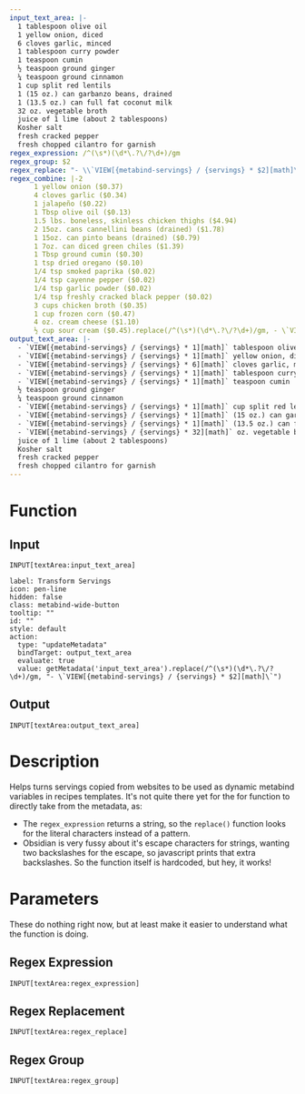 ```yaml
---
input_text_area: |-
  1 tablespoon olive oil
  1 yellow onion, diced
  6 cloves garlic, minced
  1 tablespoon curry powder
  1 teaspoon cumin
  ½ teaspoon ground ginger
  ¼ teaspoon ground cinnamon
  1 cup split red lentils
  1 (15 oz.) can garbanzo beans, drained
  1 (13.5 oz.) can full fat coconut milk
  32 oz. vegetable broth
  juice of 1 lime (about 2 tablespoons)
  Kosher salt
  fresh cracked pepper
  fresh chopped cilantro for garnish
regex_expression: /^(\s*)(\d*\.?\/?\d+)/gm
regex_group: $2
regex_replace: "- \\`VIEW[{metabind-servings} / {servings} * $2][math]\\` "
regex_combine: |-2
      1 yellow onion ($0.37)
      4 cloves garlic ($0.34)
      1 jalapeño ($0.22)
      1 Tbsp olive oil ($0.13)
      1.5 lbs. boneless, skinless chicken thighs ($4.94)
      2 15oz. cans cannellini beans (drained) ($1.78)
      1 15oz. can pinto beans (drained) ($0.79)
      1 7oz. can diced green chiles ($1.39)
      1 Tbsp ground cumin ($0.30)
      1 tsp dried oregano ($0.10)
      1/4 tsp smoked paprika ($0.02)
      1/4 tsp cayenne pepper ($0.02)
      1/4 tsp garlic powder ($0.02)
      1/4 tsp freshly cracked black pepper ($0.02)
      3 cups chicken broth ($0.35)
      1 cup frozen corn ($0.47)
      4 oz. cream cheese ($1.10)
      ½ cup sour cream ($0.45).replace(/^(\s*)(\d*\.?\/?\d+)/gm, - \`VIEW[{metabind-servings} / {servings} * $2][math]\`)
output_text_area: |-
  - `VIEW[{metabind-servings} / {servings} * 1][math]` tablespoon olive oil
  - `VIEW[{metabind-servings} / {servings} * 1][math]` yellow onion, diced
  - `VIEW[{metabind-servings} / {servings} * 6][math]` cloves garlic, minced
  - `VIEW[{metabind-servings} / {servings} * 1][math]` tablespoon curry powder
  - `VIEW[{metabind-servings} / {servings} * 1][math]` teaspoon cumin
  ½ teaspoon ground ginger
  ¼ teaspoon ground cinnamon
  - `VIEW[{metabind-servings} / {servings} * 1][math]` cup split red lentils
  - `VIEW[{metabind-servings} / {servings} * 1][math]` (15 oz.) can garbanzo beans, drained
  - `VIEW[{metabind-servings} / {servings} * 1][math]` (13.5 oz.) can full fat coconut milk
  - `VIEW[{metabind-servings} / {servings} * 32][math]` oz. vegetable broth
  juice of 1 lime (about 2 tablespoons)
  Kosher salt
  fresh cracked pepper
  fresh chopped cilantro for garnish
---
```

# Function
## Input
`INPUT[textArea:input_text_area]`
```meta-bind-button
label: Transform Servings
icon: pen-line
hidden: false
class: metabind-wide-button
tooltip: ""
id: ""
style: default
action:
  type: "updateMetadata"
  bindTarget: output_text_area
  evaluate: true
  value: getMetadata('input_text_area').replace(/^(\s*)(\d*\.?\/?\d+)/gm, "- \`VIEW[{metabind-servings} / {servings} * $2][math]\`")
```
## Output
`INPUT[textArea:output_text_area]`
# Description
Helps turns servings copied from websites to be used as dynamic metabind variables in recipes templates. It's not quite there yet for the for function to directly take from the metadata, as:
- The `regex_expression` returns a string, so the `replace()` function looks for the literal characters instead of a pattern.
- Obsidian is very fussy about it's escape characters for strings, wanting two backslashes for the escape, so javascript prints that extra backslashes.
So the function itself is hardcoded, but hey, it works!
# Parameters
These do nothing right now, but at least make it easier to understand what the function is doing.
## Regex Expression
`INPUT[textArea:regex_expression]`
## Regex Replacement
`INPUT[textArea:regex_replace]`
## Regex Group
`INPUT[textArea:regex_group]`
